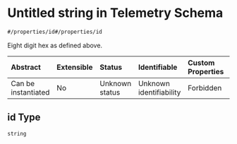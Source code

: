 # Untitled string in Telemetry Schema

```txt
#/properties/id#/properties/id
```

Eight digit hex as defined above.

| Abstract            | Extensible | Status         | Identifiable            | Custom Properties | Additional Properties | Access Restrictions | Defined In                                                                   |
| :------------------ | :--------- | :------------- | :---------------------- | :---------------- | :-------------------- | :------------------ | :--------------------------------------------------------------------------- |
| Can be instantiated | No         | Unknown status | Unknown identifiability | Forbidden         | Allowed               | none                | [telemetry.json*](../../schema/sensor/telemetry.json "open original schema") |

## id Type

`string`
